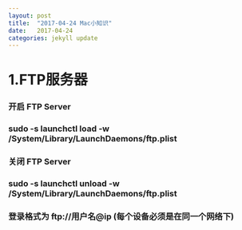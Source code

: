 ```yaml
---
layout: post
title:  "2017-04-24 Mac小知识"
date:   2017-04-24
categories: jekyll update
---
```

# 1.FTP服务器

### 开启 FTP Server
### sudo -s launchctl load -w /System/Library/LaunchDaemons/ftp.plist 
### 关闭 FTP Server
### sudo -s launchctl unload -w /System/Library/LaunchDaemons/ftp.plist 
### 登录格式为 ftp://用户名@ip (每个设备必须是在同一个网络下)

